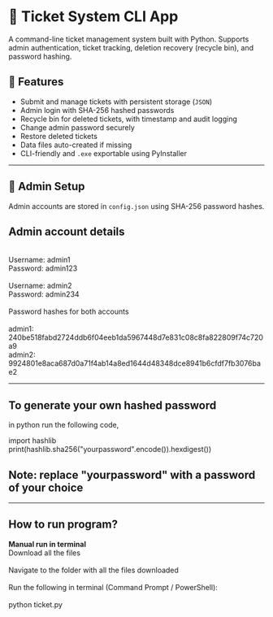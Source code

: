 # 🎫 Ticket System CLI App

A command-line ticket management system built with Python. Supports admin authentication, ticket tracking, deletion recovery (recycle bin), and password hashing.


## 🧩 Features

- Submit and manage tickets with persistent storage (`JSON`)
- Admin login with SHA-256 hashed passwords
- Recycle bin for deleted tickets, with timestamp and audit logging
- Change admin password securely
- Restore deleted tickets
- Data files auto-created if missing
- CLI-friendly and `.exe` exportable using PyInstaller

---

## 🔐 Admin Setup


Admin accounts are stored in `config.json` using SHA-256 password hashes.  

## Admin account details
</br>
Username: admin1
</br>
Password: admin123
</br>
</br>
Username: admin2
</br>
Password: admin234
</br>
</br>
Password hashes for both accounts
</br>
</br>
admin1: 240be518fabd2724ddb6f04eeb1da5967448d7e831c08c8fa822809f74c720a9
</br>
admin2: 9924801e8aca687d0a71f4ab14a8ed1644d48348dce8941b6cfdf7fb3076bae2

---

## To generate your own hashed password
in python run the following code,

import hashlib
</br>
print(hashlib.sha256("yourpassword".encode()).hexdigest())

## Note: replace "yourpassword" with a password of your choice
------------------------------------------

## How to run program?
**Manual run in terminal**
</br>
Download all the files
</br>
</br>
Navigate to the folder with all the files downloaded
</br>
</br>
Run the following in terminal (Command Prompt / PowerShell):
</br>
</br>
python ticket.py
</br>


